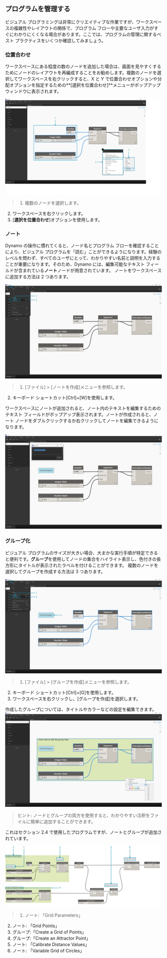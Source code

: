 

## プログラムを管理する

ビジュアル プログラミングは非常にクリエイティブな作業ですが、ワークスペースの複雑性やレイアウトの関係で、プログラム フローや主要なユーザ入力がすぐにわかりにくくなる場合があります。ここでは、プログラムの管理に関するベスト プラクティスをいくつか確認してみましょう。

### 位置合わせ

ワークスペースにある程度の数のノードを追加した場合は、画面を見やすくするためにノードのレイアウトを再編成することをお勧めします。複数のノードを選択してワークスペースを右クリックすると、X と Y で位置合わせオプションや分配オプションを指定するための**[選択を位置合わせ]**メニューがポップアップ ウィンドウに表示されます。

![位置合わせ](images/3-4/00-Align.png)

> 1. 複数のノードを選択します。
2. ワークスペースを右クリックします。
3. [**選択を位置合わせ**]オプションを使用します。

### ノート

Dynamo の操作に慣れてくると、ノード名とプログラム フローを確認することにより、ビジュアル プログラムを「読む」ことができるようになります。経験のレベルを問わず、すべてのユーザにとって、わかりやすい名前と説明を入力することが重要になります。そのため、Dynamo には、編集可能なテキスト フィールドが含まれている**ノート**ノードが用意されています。 ノートをワークスペースに追加する方法は 2 つあります。

![ノート](images/3-4/01-Notes01.png)

> 1. [ファイル] > [ノートを作成]メニューを参照します。
2. キーボード ショートカット[Ctrl]+[W]を使用します。

ワークスペースにノートが追加されると、ノート内のテキストを編集するためのテキスト フィールドがポップアップ表示されます。ノートが作成されると、ノート ノードをダブルクリックするか右クリックしてノートを編集できるようになります。

![ノートの編集](images/3-4/02-Notes02.png)

### グループ化

ビジュアル プログラムのサイズが大きい場合、大まかな実行手順が特定できると便利です。**グループ**を使用してノードの集合をハイライト表示し、色付きの長方形にタイトルが表示されたラベルを付けることができます。 複数のノードを選択してグループを作成する方法は 3 つあります。

![グループ](images/3-4/04-Groups01.png)

> 1. [ファイル] > [グループを作成]メニューを参照します。
2. キーボード ショートカット[Ctrl]+[G]を使用します。
3. ワークスペースを右クリックし、[グループを作成]を選択します。

作成したグループについては、タイトルやカラーなどの設定を編集できます。![グループ設定](images/3-4/05-Groups02.png)

> ヒント: ノードとグループの両方を使用すると、わかりやすい注釈をファイルに簡単に追加することができます。

これはセクション 2.4 で使用したプログラムですが、ノートとグループが追加されています。

![グループ化の例](images/3-4/03-Groups00.png)

> 1. ノート: 「Grid Parameters」
2. ノート: 「Grid Points」
3. グループ:「Create a Grid of Points」
4. グループ:「Create an Attractor Point」
5. ノート: 「Calibrate Distance Values」
6. ノート: 「Variable Grid of Circles」

